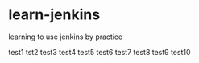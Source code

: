 # learn-jenkins
learning to use jenkins by practice

test1
tst2
test3
test4
test5
test6
test7
test8
test9
test10
